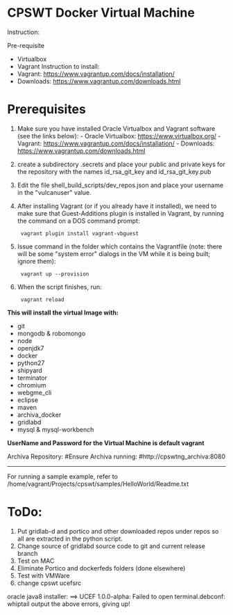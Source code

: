 

CPSWT Docker Virtual Machine
=============================

Instruction:

Pre-requisite 
- Virtualbox
- Vagrant
Instruction to install:
-  Vagrant: https://www.vagrantup.com/docs/installation/
-  Downloads: https://www.vagrantup.com/downloads.html

 # Prerequisites 
1) Make sure you have installed Oracle Virtualbox and Vagrant software (see the links below): - Oracle Virtualbox: https://www.virtualbox.org/ - Vagrant: https://www.vagrantup.com/docs/installation/ - Downloads: https://www.vagrantup.com/downloads.html
1) create a subdirectory .secrets and place your public and private keys for the repository with the names id_rsa_git_key and id_rsa_git_key.pub
1) Edit the file shell_build_scripts/dev_repos.json and place your username in the "vulcanuser" value.
1) After installing Vagrant (or if you already have it installed), we need to make sure that Guest-Additions plugin is installed in Vagrant, by running the command on a DOS command prompt:
    
        vagrant plugin install vagrant-vbguest

1) Issue command in the folder which contains the Vagrantfile (note: there will be some "system error" dialogs in the VM while it is being built; ignore them):
    
        vagrant up --provision

1) When the script finishes, run:

        vagrant reload


**This will install the virtual Image with:**

- git
- mongodb & robomongo
- node
- openjdk7
- docker
- python27
- shipyard
- terminator
- chromium
- webgme_cli
- eclipse
- maven
- archiva_docker
- gridlabd
- mysql & mysql-workbench


**UserName and Password for the Virtual Machine is default vagrant**



Archiva Repository:
#Ensure Archiva running:
#http://cpswtng_archiva:8080

-----

For running a sample example, refer to /home/vagrant/Projects/cpswt/samples/HelloWorld/Readme.txt

# ToDo:

1) Put gridlab-d and portico and other downloaded repos under repos so all are extracted in the python script.
1) Change source of gridlabd source code to git and current release branch
1) Test on MAC
1) Eliminate Portico and dockerfeds folders (done elsewhere)
1) Test with VMWare
1) change cpswt ucefsrc

oracle java8 installer:
==> UCEF 1.0.0-alpha: Failed to open terminal.debconf: whiptail output the above errors, giving up!
